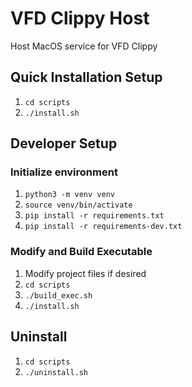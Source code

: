 # VFD Clippy Host
Host MacOS service for VFD Clippy

## Quick Installation Setup
1. `cd scripts`
1. `./install.sh`

## Developer Setup
### Initialize environment
1. `python3 -m venv venv`
1. `source venv/bin/activate`
1. `pip install -r requirements.txt`
1. `pip install -r requirements-dev.txt`

### Modify and Build Executable
1. Modify project files if desired
1. `cd scripts`
1. `./build_exec.sh`
1. `./install.sh`

## Uninstall
1. `cd scripts`
1. `./uninstall.sh`